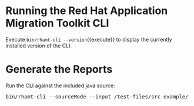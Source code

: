 # Running the Red Hat Application Migration Toolkit CLI

Execute `bin/rhamt-cli --version`{{execute}} to display the currently installed version of the CLI.

# Generate the Reports

Run the CLI against the included java source:

<pre class="file" data-filename="app.js" data-target="replace">bin/rhamt-cli --sourceMode --input /test-files/src_example/ --output /windup-reports-xml/ --target eap --packages org.windup
</pre>
